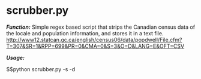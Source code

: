 scrubber.py
===========

***Function:*** Simple regex based script that strips the Canadian census data of the locale and population information, and stores it in a text file.
http://www12.statcan.gc.ca/english/census06/data/popdwell/File.cfm?T=307&SR=1&RPP=699&PR=0&CMA=0&S=3&O=D&LANG=E&OFT=CSV

***Usage:*** 

$$python scrubber.py -s <raw csv data> -d <path of existing destination text file>
